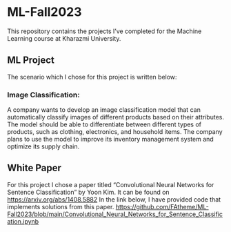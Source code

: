# ML-Fall2023
This repository contains the projects I’ve completed for the Machine Learning course at Kharazmi University.

## ML Project
The scenario which I chose for this project is written below:
### Image Classification:
A company wants to develop an image classification model that can automatically classify images of different products based on their attributes. The model should be able to differentiate between different types of products, such as clothing, electronics, and household items. The company plans to use the model to improve its inventory management system and optimize its supply chain.

## White Paper
For this project I chose a paper titled “Convolutional Neural Networks for Sentence Classification” by Yoon Kim. It can be found on https://arxiv.org/abs/1408.5882
In the link below, I have provided code that implements solutions from this paper.
https://github.com/FAtheme/ML-Fall2023/blob/main/Convolutional_Neural_Networks_for_Sentence_Classification.ipynb
